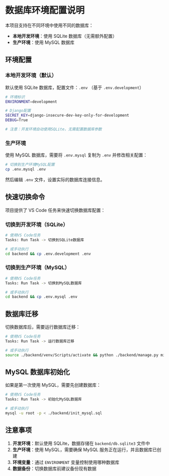 # 数据库环境配置说明

本项目支持在不同环境中使用不同的数据库：
- **本地开发环境**：使用 SQLite 数据库（无需额外配置）
- **生产环境**：使用 MySQL 数据库

## 环境配置

### 本地开发环境（默认）

默认使用 SQLite 数据库，配置文件：`.env` （基于 `.env.development`）

```bash
# 环境标识
ENVIRONMENT=development

# Django配置
SECRET_KEY=django-insecure-dev-key-only-for-development
DEBUG=True

# 注意：开发环境自动使用SQLite，无需配置数据库参数
```

### 生产环境

使用 MySQL 数据库，需要将 `.env.mysql` 复制为 `.env` 并修改相关配置：

```bash
# 切换到生产环境MySQL配置
cp .env.mysql .env
```

然后编辑 `.env` 文件，设置实际的数据库连接信息。

## 快速切换命令

项目提供了 VS Code 任务来快速切换数据库配置：

### 切换到开发环境（SQLite）
```bash
# 使用VS Code任务
Tasks: Run Task -> 切换到SQLite数据库

# 或手动执行
cd backend && cp .env.development .env
```

### 切换到生产环境（MySQL）
```bash
# 使用VS Code任务
Tasks: Run Task -> 切换到MySQL数据库

# 或手动执行
cd backend && cp .env.mysql .env
```

## 数据库迁移

切换数据库后，需要运行数据库迁移：

```bash
# 使用VS Code任务
Tasks: Run Task -> 运行数据库迁移

# 或手动执行
source ./backend/venv/Scripts/activate && python ./backend/manage.py migrate
```

## MySQL 数据库初始化

如果是第一次使用 MySQL，需要先创建数据库：

```bash
# 使用VS Code任务
Tasks: Run Task -> 初始化MySQL数据库

# 或手动执行
mysql -u root -p < ./backend/init_mysql.sql
```

## 注意事项

1. **开发环境**：默认使用 SQLite，数据存储在 `backend/db.sqlite3` 文件中
2. **生产环境**：使用 MySQL，需要确保 MySQL 服务正在运行，并且数据库已创建
3. **环境变量**：通过 `ENVIRONMENT` 变量控制使用哪种数据库
4. **数据备份**：切换数据库前建议备份现有数据
